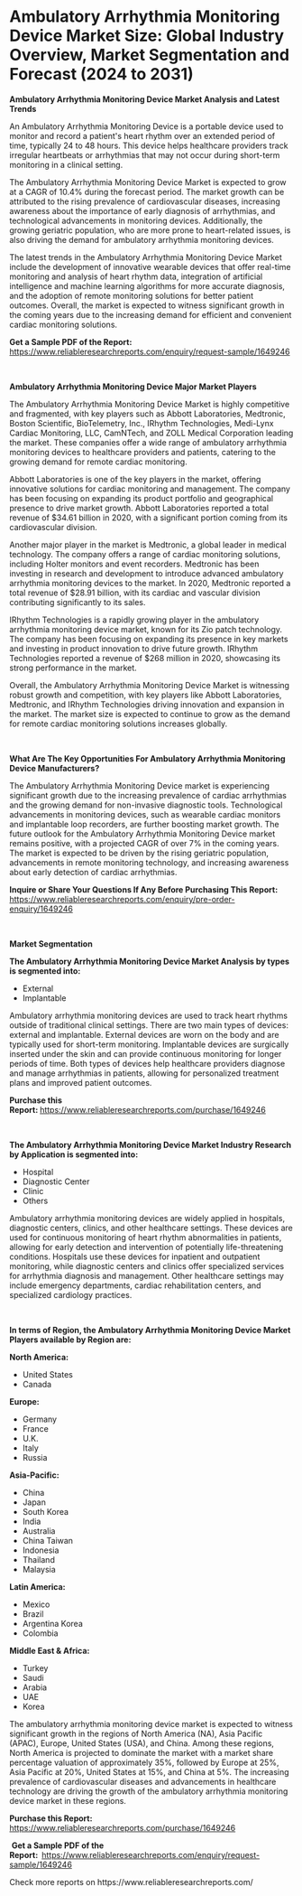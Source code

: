 <p><h1>Ambulatory Arrhythmia Monitoring Device Market Size: Global Industry Overview, Market Segmentation and Forecast (2024 to 2031)</h1></p><p><strong>Ambulatory Arrhythmia Monitoring Device Market Analysis and Latest Trends</strong></p>
<p><p>An Ambulatory Arrhythmia Monitoring Device is a portable device used to monitor and record a patient's heart rhythm over an extended period of time, typically 24 to 48 hours. This device helps healthcare providers track irregular heartbeats or arrhythmias that may not occur during short-term monitoring in a clinical setting. </p><p>The Ambulatory Arrhythmia Monitoring Device Market is expected to grow at a CAGR of 10.4% during the forecast period. The market growth can be attributed to the rising prevalence of cardiovascular diseases, increasing awareness about the importance of early diagnosis of arrhythmias, and technological advancements in monitoring devices. Additionally, the growing geriatric population, who are more prone to heart-related issues, is also driving the demand for ambulatory arrhythmia monitoring devices.</p><p>The latest trends in the Ambulatory Arrhythmia Monitoring Device Market include the development of innovative wearable devices that offer real-time monitoring and analysis of heart rhythm data, integration of artificial intelligence and machine learning algorithms for more accurate diagnosis, and the adoption of remote monitoring solutions for better patient outcomes. Overall, the market is expected to witness significant growth in the coming years due to the increasing demand for efficient and convenient cardiac monitoring solutions.</p></p>
<p><strong>Get a Sample PDF of the Report:&nbsp;</strong> <a href="https://www.reliableresearchreports.com/enquiry/request-sample/1649246">https://www.reliableresearchreports.com/enquiry/request-sample/1649246</a></p>
<p>&nbsp;</p>
<p><strong>Ambulatory Arrhythmia Monitoring Device Major Market Players</strong></p>
<p><p>The Ambulatory Arrhythmia Monitoring Device Market is highly competitive and fragmented, with key players such as Abbott Laboratories, Medtronic, Boston Scientific, BioTelemetry, Inc., IRhythm Technologies, Medi-Lynx Cardiac Monitoring, LLC, CamNTech, and ZOLL Medical Corporation leading the market. These companies offer a wide range of ambulatory arrhythmia monitoring devices to healthcare providers and patients, catering to the growing demand for remote cardiac monitoring.</p><p>Abbott Laboratories is one of the key players in the market, offering innovative solutions for cardiac monitoring and management. The company has been focusing on expanding its product portfolio and geographical presence to drive market growth. Abbott Laboratories reported a total revenue of $34.61 billion in 2020, with a significant portion coming from its cardiovascular division.</p><p>Another major player in the market is Medtronic, a global leader in medical technology. The company offers a range of cardiac monitoring solutions, including Holter monitors and event recorders. Medtronic has been investing in research and development to introduce advanced ambulatory arrhythmia monitoring devices to the market. In 2020, Medtronic reported a total revenue of $28.91 billion, with its cardiac and vascular division contributing significantly to its sales.</p><p>IRhythm Technologies is a rapidly growing player in the ambulatory arrhythmia monitoring device market, known for its Zio patch technology. The company has been focusing on expanding its presence in key markets and investing in product innovation to drive future growth. IRhythm Technologies reported a revenue of $268 million in 2020, showcasing its strong performance in the market.</p><p>Overall, the Ambulatory Arrhythmia Monitoring Device Market is witnessing robust growth and competition, with key players like Abbott Laboratories, Medtronic, and IRhythm Technologies driving innovation and expansion in the market. The market size is expected to continue to grow as the demand for remote cardiac monitoring solutions increases globally.</p></p>
<p>&nbsp;</p>
<p><strong>What Are The Key Opportunities For Ambulatory Arrhythmia Monitoring Device Manufacturers?</strong></p>
<p><p>The Ambulatory Arrhythmia Monitoring Device market is experiencing significant growth due to the increasing prevalence of cardiac arrhythmias and the growing demand for non-invasive diagnostic tools. Technological advancements in monitoring devices, such as wearable cardiac monitors and implantable loop recorders, are further boosting market growth. The future outlook for the Ambulatory Arrhythmia Monitoring Device market remains positive, with a projected CAGR of over 7% in the coming years. The market is expected to be driven by the rising geriatric population, advancements in remote monitoring technology, and increasing awareness about early detection of cardiac arrhythmias.</p></p>
<p><strong>Inquire or Share Your Questions If Any Before Purchasing This Report:</strong> <a href="https://www.reliableresearchreports.com/enquiry/pre-order-enquiry/1649246">https://www.reliableresearchreports.com/enquiry/pre-order-enquiry/1649246</a></p>
<p>&nbsp;</p>
<p><strong>Market Segmentation</strong></p>
<p><strong>The Ambulatory Arrhythmia Monitoring Device Market Analysis by types is segmented into:</strong></p>
<p><ul><li>External</li><li>Implantable</li></ul></p>
<p><p>Ambulatory arrhythmia monitoring devices are used to track heart rhythms outside of traditional clinical settings. There are two main types of devices: external and implantable. External devices are worn on the body and are typically used for short-term monitoring. Implantable devices are surgically inserted under the skin and can provide continuous monitoring for longer periods of time. Both types of devices help healthcare providers diagnose and manage arrhythmias in patients, allowing for personalized treatment plans and improved patient outcomes.</p></p>
<p><strong>Purchase this Report:&nbsp;</strong><a href="https://www.reliableresearchreports.com/purchase/1649246">https://www.reliableresearchreports.com/purchase/1649246</a></p>
<p>&nbsp;</p>
<p><strong>The Ambulatory Arrhythmia Monitoring Device Market Industry Research by Application is segmented into:</strong></p>
<p><ul><li>Hospital</li><li>Diagnostic Center</li><li>Clinic</li><li>Others</li></ul></p>
<p><p>Ambulatory arrhythmia monitoring devices are widely applied in hospitals, diagnostic centers, clinics, and other healthcare settings. These devices are used for continuous monitoring of heart rhythm abnormalities in patients, allowing for early detection and intervention of potentially life-threatening conditions. Hospitals use these devices for inpatient and outpatient monitoring, while diagnostic centers and clinics offer specialized services for arrhythmia diagnosis and management. Other healthcare settings may include emergency departments, cardiac rehabilitation centers, and specialized cardiology practices.</p></p>
<p>&nbsp;</p>
<p><strong>In terms of Region, the Ambulatory Arrhythmia Monitoring Device Market Players available by Region are:</strong></p>
<p>
    <p> <strong> North America: </strong>
        <ul>
            <li>United States</li>
            <li>Canada</li>
        </ul>
        </p> 
    <p> <strong> Europe: </strong>
        <ul>
            <li>Germany</li>
            <li>France</li>
            <li>U.K.</li>
            <li>Italy</li>
            <li>Russia</li>
        </ul>
        </p> 
    <p> <strong> Asia-Pacific: </strong>
        <ul>
            <li>China</li>
            <li>Japan</li>
            <li>South Korea</li>
            <li>India</li>
            <li>Australia</li>
            <li>China Taiwan</li>
            <li>Indonesia</li>
            <li>Thailand</li>
            <li>Malaysia</li>
        </ul>
        </p> 
    <p> <strong> Latin America: </strong>
        <ul>
            <li>Mexico</li>
            <li>Brazil</li>
            <li>Argentina Korea</li>
            <li>Colombia</li>
        </ul>
        </p> 
    <p> <strong> Middle East & Africa: </strong>
        <ul>
            <li>Turkey</li>
            <li>Saudi</li>
            <li>Arabia</li>
            <li>UAE</li>
            <li>Korea</li>
        </ul>
    </p>
    </p>
<p><p>The ambulatory arrhythmia monitoring device market is expected to witness significant growth in the regions of North America (NA), Asia Pacific (APAC), Europe, United States (USA), and China. Among these regions, North America is projected to dominate the market with a market share percentage valuation of approximately 35%, followed by Europe at 25%, Asia Pacific at 20%, United States at 15%, and China at 5%. The increasing prevalence of cardiovascular diseases and advancements in healthcare technology are driving the growth of the ambulatory arrhythmia monitoring device market in these regions.</p></p>
<p><strong>Purchase this Report: </strong><a href="https://www.reliableresearchreports.com/purchase/1649246">https://www.reliableresearchreports.com/purchase/1649246</a></p>
<p>&nbsp;<strong>Get a Sample PDF of the Report:&nbsp;&nbsp;</strong><a href="https://www.reliableresearchreports.com/enquiry/request-sample/1649246">https://www.reliableresearchreports.com/enquiry/request-sample/1649246</a></p>
<p><strong></strong></p>
<p>Check more reports on https://www.reliableresearchreports.com/</p>